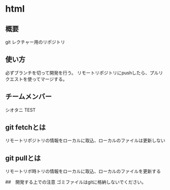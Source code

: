 # html

## 概要
git レクチャー用のリポジトリ

## 使い方
必ずブランチを切って開発を行う。
リモートリポジトリにpushしたら、プルリクエストを使ってマージする。

## チームメンバー
シオタニ
TEST

## git fetchとは
リモートリポジトリの情報をローカルに取込、ローカルのファイルは更新しない

## git pullとは
リモートリボ時トリの情報をローカルに取込、ローカルのファイルを更新する

##　開発する上での注意
ゴミファイルはgitに格納しないでください。